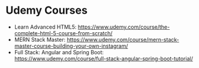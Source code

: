 # Udemy Courses
* Learn Advanced HTML5: https://www.udemy.com/course/the-complete-html-5-course-from-scratch/
* MERN Stack Master: https://www.udemy.com/course/mern-stack-master-course-building-your-own-instagram/
* Full Stack: Angular and Spring Boot: https://www.udemy.com/course/full-stack-angular-spring-boot-tutorial/